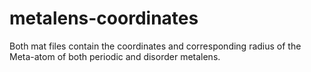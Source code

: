 # metalens-coordinates
Both mat files contain the coordinates and corresponding radius of the Meta-atom of both periodic and disorder metalens.
